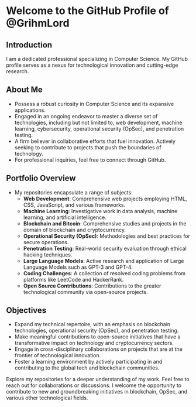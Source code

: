 # Welcome to the GitHub Profile of @GrihmLord

## Introduction
I am a dedicated professional specializing in Computer Science. My GitHub profile serves as a nexus for technological innovation and cutting-edge research.

## About Me
- Possess a robust curiosity in Computer Science and its expansive applications.
- Engaged in an ongoing endeavor to master a diverse set of technologies, including but not limited to, web development, machine learning, cybersecurity, operational security (OpSec), and penetration testing.
- A firm believer in collaborative efforts that fuel innovation. Actively seeking to contribute to projects that push the boundaries of technology.
- For professional inquiries, feel free to connect through GitHub.

## Portfolio Overview
- My repositories encapsulate a range of subjects:
  - **Web Development**: Comprehensive web projects employing HTML, CSS, JavaScript, and various frameworks.
  - **Machine Learning**: Investigative work in data analysis, machine learning, and artificial intelligence.
  - **Blockchain and Bitcoin**: Comprehensive studies and projects in the domain of blockchain and cryptocurrency.
  - **Operational Security (OpSec)**: Methodologies and best practices for secure operations.
  - **Penetration Testing**: Real-world security evaluation through ethical hacking techniques.
  - **Large Language Models**: Active research and application of Large Language Models such as GPT-3 and GPT-4.
  - **Coding Challenges**: A collection of resolved coding problems from platforms like LeetCode and HackerRank.
  - **Open Source Contributions**: Contributions to the greater technological community via open-source projects.

## Objectives
- Expand my technical repertoire, with an emphasis on blockchain technologies, operational security (OpSec), and penetration testing.
- Make meaningful contributions to open-source initiatives that have a transformative impact on technology and cryptocurrency sectors.
- Engage in cross-disciplinary collaborations on projects that are at the frontier of technological innovation.
- Foster a learning environment by actively participating in and contributing to the global tech and blockchain communities.

Explore my repositories for a deeper understanding of my work. Feel free to reach out for collaborations or discussions. I welcome the opportunity to contribute to new and groundbreaking initiatives in blockchain, OpSec, and various other technological fields.